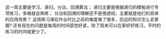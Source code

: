 这一周主要是学习，递归，分治，回溯算法；
递归主要是根据递归的模板进行专项练习，多做就会熟练；
分治和回溯的理解还不是很透彻，主要就是他们的具体的应用场景？
这周练习课后作业时比之前的难度难了很多，后边的知识怎么去掌握?
还有现在的问题是每周的时间感觉好紧，除了周末可以在家好好练习，平时的练习的时间就更少了。
